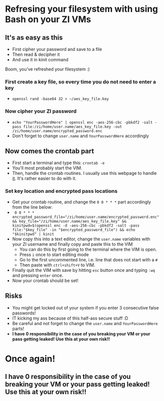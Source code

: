 # Refresing your filesystem with using Bash on your ZI VMs

## It's as easy as this

- First cipher your password and save to a file
- Then read & decipher it
- And use it in kinit command

Boom, you've refreshed your filesystem :)

### First create a key file, so every time you do not need to enter a key
- `openssl rand -base64 32 > ~/aes_key_file.key`

### Now cipher your ZI password
- `echo "YourPasswordHere" | openssl enc -aes-256-cbc -pbkdf2 -salt -pass file:/zi/home/user.name/aes_key_file.key -out /zi/home/user.name/encrypted_password.enc`
- Don't forget to change `user.name` and `YourPasswordHere` accordingly

## Now comes the crontab part
- First start a terminal and type this: `crontab -e`
- You'll most probably start the VIM. 
- Then, handle the crontab routines. I usually use this webpage to handle [it](https://crontab.guru/). It's rather easier to do with it.

### Set key location and encrypted pass locations
- Get your crontab routine, and change the `0 0 * * *` part accordingly from the line below:
- ``` 0 0 * * * encrypted_password_file="/zi/home/user.name/encrypted_password.enc" && key_file="/zi/home/user.name/aes_key_file.key" && kinitpwd=$(openssl enc -d -aes-256-cbc -pbkdf2 -salt -pass file:"$key_file" -in "$encrypted_password_file") && echo "$kinitpwd" | kinit```
- Now copy this into a text editor, change the `user.name` variables with your ZI username and finally copy and paste this to the VIM 
  - You can do this by first going to the terminal where the VIM is open.
  - Press `i` once to start editing mode
  - Go to the first uncommented line, i.e. line that does not start with a `#` 
  - Then paste with `ctrl+shift+V` to VIM.
- Finally quit the VIM with save by hitting `esc` button once and typing `:wq` and pressing `enter` once.
- Now your crontab should be set!

## Risks
- You might get locked out of your system if you enter 3 consecutive false passwords!
- IT kicking my ass because of this half-ass secure stuff :D
- Be careful and not forget to change the `user.name` and `YourPasswordHere` parts!
- **I have 0 responsibility in the case of you breaking your VM or your pass getting leaked! Use this at your own risk!!**

# Once again!
## I have 0 responsibility in the case of you breaking your VM or your pass getting leaked! Use this at your own risk!!